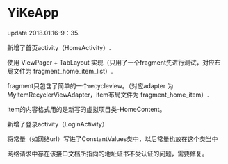 # YiKeApp

update 2018.01.16-9：35.  

新增了首页activity（HomeActivity）. 	

使用 ViewPager + TabLayout 实现（只用了一个fragment先进行测试，对应布局文件为 fragment_home_item_list）. 	

fragment只包含了简单的一个recycleview。（对应adapter 为 MyItemRecyclerViewAdapter，item布局文件为 fragment_home_item）. 	

item的内容格式用的是新写的虚拟项目类-HomeContent。 



新增了登录activity（LoginActivity）

将常量（如网络url）写进了ConstantValues类中，以后常量也放在这个类当中

网络请求中存在该接口文档所指向的地址证书不受认证的问题，需要修复。
